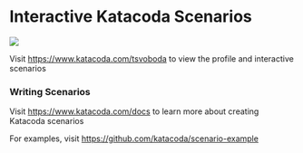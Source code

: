 # Interactive Katacoda Scenarios

[![](http://shields.katacoda.com/katacoda/tsvoboda/count.svg)](https://www.katacoda.com/tsvoboda "Get your profile on Katacoda.com")

Visit https://www.katacoda.com/tsvoboda to view the profile and interactive scenarios

### Writing Scenarios
Visit https://www.katacoda.com/docs to learn more about creating Katacoda scenarios

For examples, visit https://github.com/katacoda/scenario-example
